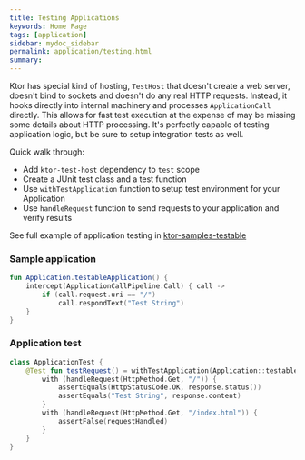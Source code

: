 ```yaml
---
title: Testing Applications 
keywords: Home Page
tags: [application]
sidebar: mydoc_sidebar
permalink: application/testing.html
summary: 
---
```


Ktor has special kind of hosting, `TestHost` that doesn't create a web server, doesn't bind to sockets and doesn't do
any real HTTP requests. Instead, it hooks directly into internal machinery and processes `ApplicationCall` directly. 
This allows for fast test execution at the expense of may be missing some details about HTTP processing. 
It's perfectly capable of testing application logic, but be sure to setup integration tests as well.

Quick walk through:  

* Add `ktor-test-host` dependency to `test` scope 
* Create a JUnit test class and a test function
* Use `withTestApplication` function to setup test environment for your Application
* Use `handleRequest` function to send requests to your application and verify results

See full example of application testing in [ktor-samples-testable](https://github.com/Kotlin/ktor/tree/master/ktor-samples/ktor-samples-testable) 

### Sample application

```kotlin
fun Application.testableApplication() {
    intercept(ApplicationCallPipeline.Call) { call ->
        if (call.request.uri == "/")
            call.respondText("Test String")
    }
}
```

### Application test
```kotlin
class ApplicationTest {
    @Test fun testRequest() = withTestApplication(Application::testableApplication) {
        with (handleRequest(HttpMethod.Get, "/")) {
            assertEquals(HttpStatusCode.OK, response.status())
            assertEquals("Test String", response.content)
        }
        with (handleRequest(HttpMethod.Get, "/index.html")) {
            assertFalse(requestHandled)
        }
    }
}
```

